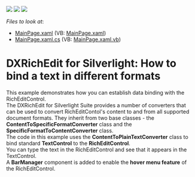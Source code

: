 <!-- default badges list -->
![](https://img.shields.io/endpoint?url=https://codecentral.devexpress.com/api/v1/VersionRange/128606058/10.2.4%2B)
[![](https://img.shields.io/badge/Open_in_DevExpress_Support_Center-FF7200?style=flat-square&logo=DevExpress&logoColor=white)](https://supportcenter.devexpress.com/ticket/details/E2796)
[![](https://img.shields.io/badge/📖_How_to_use_DevExpress_Examples-e9f6fc?style=flat-square)](https://docs.devexpress.com/GeneralInformation/403183)
<!-- default badges end -->
<!-- default file list -->
*Files to look at*:

* [MainPage.xaml](./CS/BindingConverterSL/MainPage.xaml) (VB: [MainPage.xaml](./VB/BindingConverterSL/MainPage.xaml))
* [MainPage.xaml.cs](./CS/BindingConverterSL/MainPage.xaml.cs) (VB: [MainPage.xaml.vb](./VB/BindingConverterSL/MainPage.xaml.vb))
<!-- default file list end -->
# DXRichEdit for Silverlight: How to bind a text in different formats


<p>This example demonstrates how you can establish data binding with the RichEditControl. <br />
The DXRichEdit for Silverlight Suite provides a number of converters that can be used to convert RichEditContol's content to and from all supported document formats. They inherit from two base classes - the <strong>ContentToSpecificFormatConverter</strong> class and the <strong>SpecificFormatToContentConverter</strong> class.<br />
The code in this example uses the <strong>ContentToPlainTextConverter</strong> class to bind standard <strong>TextControl</strong> to the <strong>RichEditControl</strong>.<br />
You can type the text in the RichEditControl and see that it appears in the TextControl.<br />
A <strong>BarManager</strong> component is added to enable the <strong>hover menu feature</strong> of the RichEditControl.<br />
</p>

<br/>



